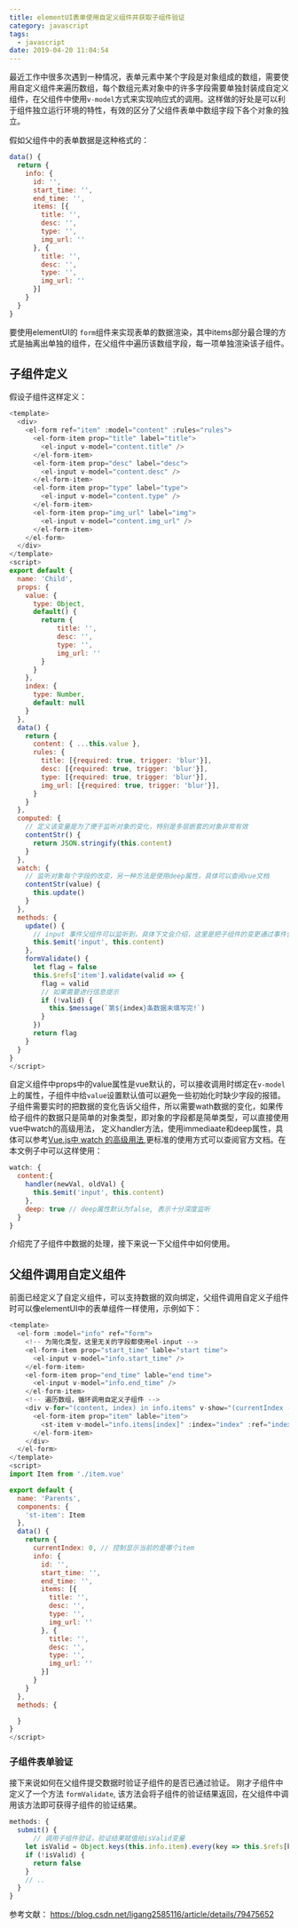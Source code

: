 ```yaml
---
title: elementUI表单使用自定义组件并获取子组件验证
category: javascript
tags:
  - javascript
date: 2019-04-20 11:04:54
---
```


最近工作中很多次遇到一种情况，表单元素中某个字段是对象组成的数组，需要使用自定义组件来遍历数组，每个数组元素对象中的许多字段需要单独封装成自定义组件，在父组件中使用`v-model`方式来实现响应式的调用。这样做的好处是可以利于组件独立运行环境的特性，有效的区分了父组件表单中数组字段下各个对象的独立。
<!-- more -->

假如父组件中的表单数据是这种格式的：
```js
data() {
  return {
    info: {
      id: '',
      start_time: '',
      end_time: '',
      items: [{
        title: '',
        desc: '',
        type: '',
        img_url: ''
      }, {
        title: '',
        desc: '',
        type: '',
        img_url: ''
      }]
    }
  }
}
```
要使用elementUI的 `form`组件来实现表单的数据渲染，其中items部分最合理的方式是抽离出单独的组件，在父组件中遍历该数组字段，每一项单独渲染该子组件。

## 子组件定义
假设子组件这样定义：
```js
<template>
  <div>
    <el-form ref="item" :model="content" :rules="rules">
      <el-form-item prop="title" label="title">
        <el-input v-model="content.title" />
      </el-form-item>
      <el-form-item prop="desc" label="desc">
        <el-input v-model="content.desc" />
      </el-form-item>
      <el-form-item prop="type" label="type">
        <el-input v-model="content.type" />
      </el-form-item>
      <el-form-item prop="img_url" label="img">
        <el-input v-model="content.img_url" />
      </el-form-item>
    </el-form>
  </div>
</template>
<script>
export default {
  name: 'Child',
  props: {
    value: {
      type: Object,
      default() {
        return {
            title: '',
            desc: '',
            type: '',
            img_url: ''
        }
      }
    },
    index: {
      type: Number,
      default: null
    }
  },
  data() {
    return {
      content: { ...this.value },
      rules: {
        title: [{required: true, trigger: 'blur'}],
        desc: [{required: true, trigger: 'blur'}],
        type: [{required: true, trigger: 'blur'}],
        img_url: [{required: true, trigger: 'blur'}],
      }
    }
  },
  computed: {
    // 定义该变量是为了便于监听对象的变化，特别是多层嵌套的对象非常有效
    contentStr() {
      return JSON.stringify(this.content)
    }
  },
  watch: {
    // 监听对象每个字段的改变，另一种方法是使用deep属性，具体可以查阅vue文档
    contentStr(value) {
      this.update()
    }
  },
  methods: {
    update() {
      // input 事件父组件可以监听到，具体下文会介绍，这里是把子组件的变更通过事件告诉父组件，实现子组件向父组件的数据传递
      this.$emit('input', this.content)
    },
    formValidate() {
      let flag = false
      this.$refs['item'].validate(valid => {
        flag = valid
        // 如果需要进行信息提示
        if (!valid) {
          this.$message(`第${index}条数据未填写完!`)
        }
      })
      return flag
    }
  }
}
</script>
```
自定义组件中props中的value属性是vue默认的，可以接收调用时绑定在`v-model`上的属性，子组件中给`value`设置默认值可以避免一些初始化时缺少字段的报错。
子组件需要实时的把数据的变化告诉父组件，所以需要wath数据的变化，如果传给子组件的数据只是简单的对象类型，即对象的字段都是简单类型，可以直接使用vue中watch的高级用法，
定义handler方法，使用immediaate和deep属性，具体可以参考[Vue.js中 watch 的高级用法](https://juejin.im/post/5ae91fa76fb9a07aa7677543),更标准的使用方式可以查阅官方文档。在本文例子中可以这样使用：
```js
watch: {
  content:{
    handler(newVal, oldVal) {
      this.$emit('input', this.content)
    },
    deep: true // deep属性默认为false, 表示十分深度监听
  }
}
```
介绍完了子组件中数据的处理，接下来说一下父组件中如何使用。

## 父组件调用自定义组件
前面已经定义了自定义组件，可以支持数据的双向绑定，父组件调用自定义子组件时可以像elementUI中的表单组件一样使用，示例如下：
```js
<template>
  <el-form :model="info" ref="form">
    <!-- 为简化类型，这里无关的字段都使用el-input -->
    <el-form-item prop="start_time" lable="start time">
      <el-input v-model="info.start_time" />
    </el-form-item>
    <el-form-item prop="end_time" lable="end time">
      <el-input v-model="info.end_time" />
    </el-form-item>
    <!-- 遍历数组，循环调用自定义子组件 -->
    <div v-for="(content, index) in info.items" v-show="(currentIndex - 1) === index" :key="index">
      <el-form-item prop="item" lable="item">
        <st-item v-model="info.items[index]" :index="index" :ref="index + '_item'"/>
      </el-form-item>
    </div>
  </el-form>
</template>
<script>
import Item from './item.vue'

export default {
  name: 'Parents',
  components: {
    'st-item': Item
  },
  data() {
    return {
      currentIndex: 0, // 控制显示当前的是哪个item
      info: {
        id: '',
        start_time: '',
        end_time: '',
        items: [{
          title: '',
          desc: '',
          type: '',
          img_url: ''
        }, {
          title: '',
          desc: '',
          type: '',
          img_url: ''
        }]
      }
    }
  },
  methods: {

  }
}
</script>
```

### 子组件表单验证
接下来说如何在父组件提交数据时验证子组件的是否已通过验证。
刚才子组件中定义了一个方法 `formValidate`, 该方法会将子组件的验证结果返回，在父组件中调用该方法即可获得子组件的验证结果。
```js
methods: {
  submit() {
      // 调用子组件验证，验证结果赋值给isValid变量
    let isValid = Object.keys(this.info.item).every(key => this.$refs[key + '_item'].formValidate())
    if (!isValid) {
      return false
    }
    // ..
  }
}
```

参考文献： https://blog.csdn.net/ligang2585116/article/details/79475652
